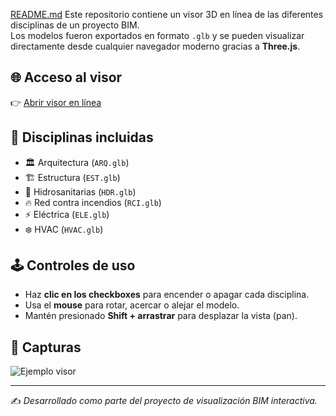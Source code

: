 [README.md](https://github.com/user-attachments/files/22548526/README.md)
Este repositorio contiene un visor 3D en línea de las diferentes disciplinas de un proyecto BIM.  
Los modelos fueron exportados en formato `.glb` y se pueden visualizar directamente desde cualquier navegador moderno gracias a **Three.js**.

## 🌐 Acceso al visor

👉 [Abrir visor en línea](https://3bimgt-jp.github.io/VM-KAWSAY/)  

## 📂 Disciplinas incluidas

- 🏛️ Arquitectura (`ARQ.glb`)
- 🏗️ Estructura (`EST.glb`)
- 🚰 Hidrosanitarias (`HDR.glb`)
- 🔥 Red contra incendios (`RCI.glb`)
- ⚡ Eléctrica (`ELE.glb`)
- ❄️ HVAC (`HVAC.glb`)

## 🕹️ Controles de uso

- Haz **clic en los checkboxes** para encender o apagar cada disciplina.  
- Usa el **mouse** para rotar, acercar o alejar el modelo.  
- Mantén presionado **Shift + arrastrar** para desplazar la vista (pan).  

## 📸 Capturas

![Ejemplo visor](docs/screenshot.png)

---

✍️ *Desarrollado como parte del proyecto de visualización BIM interactiva.*
